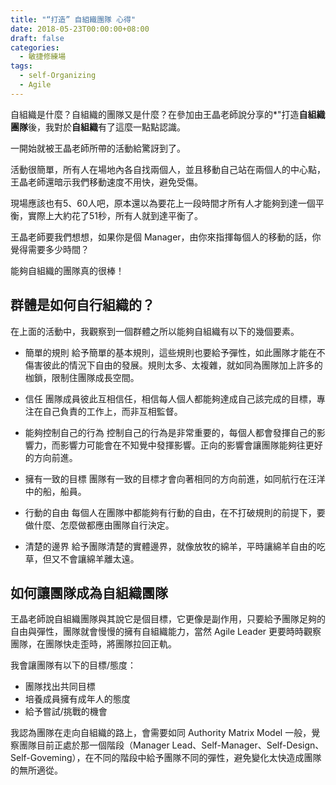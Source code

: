 ```yaml
---
title: "“打造” 自組織團隊 心得"
date: 2018-05-23T00:00:00+08:00
draft: false
categories:
  - 敏捷修練場
tags:
  - self-Organizing
  - Agile
---
```

自組織是什麼？自組織的團隊又是什麼？在參加由王晶老師說分享的*"打造**自組織團隊**後，我對於**自組織**有了這麼一點點認識。

<!--more-->
一開始就被王晶老師所帶的活動給驚訝到了。

活動很簡單，所有人在場地內各自找兩個人，並且移動自己站在兩個人的中心點，王晶老師還暗示我們移動速度不用快，避免受傷。

現場應該也有5、60人吧，原本還以為要花上一段時間才所有人才能夠到達一個平衡，實際上大約花了51秒，所有人就到達平衡了。

王晶老師要我們想想，如果你是個 Manager，由你來指揮每個人的移動的話，你覺得需要多少時間？

能夠自組織的團隊真的很棒！

## 群體是如何自行組織的？

在上面的活動中，我觀察到一個群體之所以能夠自組織有以下的幾個要素。

- 簡單的規則
 給予簡單的基本規則，這些規則也要給予彈性，如此團隊才能在不傷害彼此的情況下自由的發展。規則太多、太複雜，就如同為團隊加上許多的枷鎖，限制住團隊成長空間。

- 信任
 團隊成員彼此互相信任，相信每人個人都能夠達成自己該完成的目標，專注在自己負責的工作上，而非互相監督。

- 能夠控制自己的行為
 控制自己的行為是非常重要的，每個人都會發揮自己的影響力，而影響力可能會在不知覺中發揮影響。正向的影響會讓團隊能夠往更好的方向前進。

- 擁有一致的目標
 團隊有一致的目標才會向著相同的方向前進，如同航行在汪洋中的船，船員。

- 行動的自由
 每個人在團隊中都能夠有行動的自由，在不打破規則的前提下，要做什麼、怎麼做都應由團隊自行決定。

- 清楚的邊界
 給予團隊清楚的實體邊界，就像放牧的綿羊，平時讓綿羊自由的吃草，但又不會讓綿羊離太遠。

## 如何讓團隊成為自組織團隊

王晶老師說自組織團隊與其說它是個目標，它更像是副作用，只要給予團隊足夠的自由與彈性，團隊就會慢慢的擁有自組織能力，當然 Agile Leader 更要時時觀察團隊，在團隊快走歪時，將團隊拉回正軌。

我會讓團隊有以下的目標/態度：

- 團隊找出共同目標
- 培養成員擁有成年人的態度
- 給予嘗試/挑戰的機會

我認為團隊在走向自組織的路上，會需要如同 Authority Matrix Model 一般，覺察團隊目前正處於那一個階段（Manager Lead、Self-Manager、Self-Design、Self-Goveming），在不同的階段中給予團隊不同的彈性，避免變化太快造成團隊的無所適從。